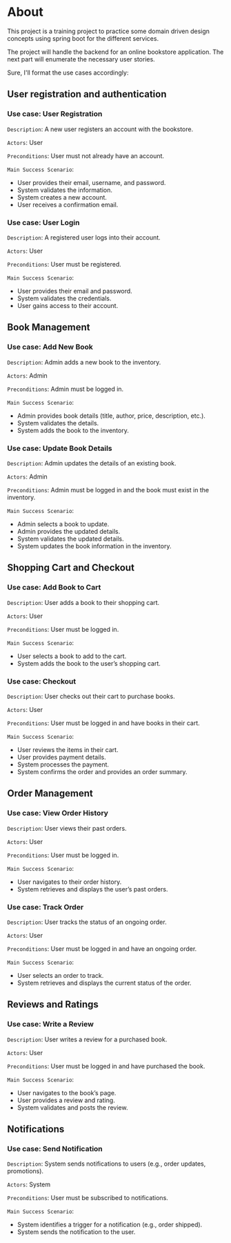 # About

This project is a training project to practice some domain driven design concepts using spring boot for the different
services.

The project will handle the backend for an online bookstore application. The next part will enumerate the necessary user
stories.

Sure, I'll format the use cases accordingly:

## User registration and authentication

### Use case: User Registration

`Description`: A new user registers an account with the bookstore.

`Actors`: User

`Preconditions`: User must not already have an account.

`Main Success Scenario`:

* User provides their email, username, and password.
* System validates the information.
* System creates a new account.
* User receives a confirmation email.

### Use case: User Login

`Description`: A registered user logs into their account.

`Actors`: User

`Preconditions`: User must be registered.

`Main Success Scenario`:

* User provides their email and password.
* System validates the credentials.
* User gains access to their account.

## Book Management

### Use case: Add New Book

`Description`: Admin adds a new book to the inventory.

`Actors`: Admin

`Preconditions`: Admin must be logged in.

`Main Success Scenario`:

* Admin provides book details (title, author, price, description, etc.).
* System validates the details.
* System adds the book to the inventory.

### Use case: Update Book Details

`Description`: Admin updates the details of an existing book.

`Actors`: Admin

`Preconditions`: Admin must be logged in and the book must exist in the inventory.

`Main Success Scenario`:

* Admin selects a book to update.
* Admin provides the updated details.
* System validates the updated details.
* System updates the book information in the inventory.

## Shopping Cart and Checkout

### Use case: Add Book to Cart

`Description`: User adds a book to their shopping cart.

`Actors`: User

`Preconditions`: User must be logged in.

`Main Success Scenario`:

* User selects a book to add to the cart.
* System adds the book to the user’s shopping cart.

### Use case: Checkout

`Description`: User checks out their cart to purchase books.

`Actors`: User

`Preconditions`: User must be logged in and have books in their cart.

`Main Success Scenario`:

* User reviews the items in their cart.
* User provides payment details.
* System processes the payment.
* System confirms the order and provides an order summary.

## Order Management

### Use case: View Order History

`Description`: User views their past orders.

`Actors`: User

`Preconditions`: User must be logged in.

`Main Success Scenario`:

* User navigates to their order history.
* System retrieves and displays the user’s past orders.

### Use case: Track Order

`Description`: User tracks the status of an ongoing order.

`Actors`: User

`Preconditions`: User must be logged in and have an ongoing order.

`Main Success Scenario`:

* User selects an order to track.
* System retrieves and displays the current status of the order.

## Reviews and Ratings

### Use case: Write a Review

`Description`: User writes a review for a purchased book.

`Actors`: User

`Preconditions`: User must be logged in and have purchased the book.

`Main Success Scenario`:

* User navigates to the book’s page.
* User provides a review and rating.
* System validates and posts the review.

## Notifications

### Use case: Send Notification

`Description`: System sends notifications to users (e.g., order updates, promotions).

`Actors`: System

`Preconditions`: User must be subscribed to notifications.

`Main Success Scenario`:

* System identifies a trigger for a notification (e.g., order shipped).
* System sends the notification to the user.
